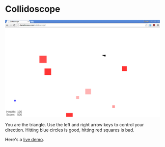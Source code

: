 # Collidoscope

<img style="{border:thin #a0a0a0 solid;}" width=600 src="screenshot.png">

You are the triangle.  Use the left and right arrow keys to control your direction.
Hitting blue circles is good, hitting red squares is bad.

Here's a [live demo](http://www.danielhones.com/collidoscope).
